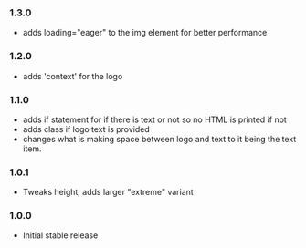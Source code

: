 ### 1.3.0

- adds loading="eager" to the img element for better performance

### 1.2.0

- adds 'context' for the logo

### 1.1.0

- adds if statement for if there is text or not so no HTML is printed if not
- adds class if logo text is provided
- changes what is making space between logo and text to it being the text item.

### 1.0.1

- Tweaks height, adds larger "extreme" variant

### 1.0.0

- Initial stable release
